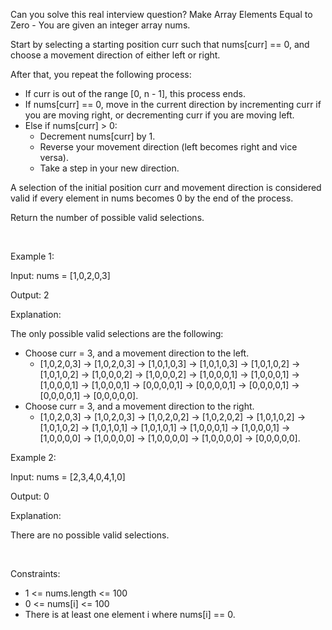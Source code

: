 Can you solve this real interview question? Make Array Elements Equal to Zero - You are given an integer array nums.

Start by selecting a starting position curr such that nums[curr] == 0, and choose a movement direction of either left or right.

After that, you repeat the following process:

 * If curr is out of the range [0, n - 1], this process ends.
 * If nums[curr] == 0, move in the current direction by incrementing curr if you are moving right, or decrementing curr if you are moving left.
 * Else if nums[curr] > 0:
   * Decrement nums[curr] by 1.
   * Reverse your movement direction (left becomes right and vice versa).
   * Take a step in your new direction.

A selection of the initial position curr and movement direction is considered valid if every element in nums becomes 0 by the end of the process.

Return the number of possible valid selections.

 

Example 1:

Input: nums = [1,0,2,0,3]

Output: 2

Explanation:

The only possible valid selections are the following:

 * Choose curr = 3, and a movement direction to the left.
   * [1,0,2,0,3] -> [1,0,2,0,3] -> [1,0,1,0,3] -> [1,0,1,0,3] -> [1,0,1,0,2] -> [1,0,1,0,2] -> [1,0,0,0,2] -> [1,0,0,0,2] -> [1,0,0,0,1] -> [1,0,0,0,1] -> [1,0,0,0,1] -> [1,0,0,0,1] -> [0,0,0,0,1] -> [0,0,0,0,1] -> [0,0,0,0,1] -> [0,0,0,0,1] -> [0,0,0,0,0].
 * Choose curr = 3, and a movement direction to the right.
   * [1,0,2,0,3] -> [1,0,2,0,3] -> [1,0,2,0,2] -> [1,0,2,0,2] -> [1,0,1,0,2] -> [1,0,1,0,2] -> [1,0,1,0,1] -> [1,0,1,0,1] -> [1,0,0,0,1] -> [1,0,0,0,1] -> [1,0,0,0,0] -> [1,0,0,0,0] -> [1,0,0,0,0] -> [1,0,0,0,0] -> [0,0,0,0,0].

Example 2:

Input: nums = [2,3,4,0,4,1,0]

Output: 0

Explanation:

There are no possible valid selections.

 

Constraints:

 * 1 <= nums.length <= 100
 * 0 <= nums[i] <= 100
 * There is at least one element i where nums[i] == 0.
